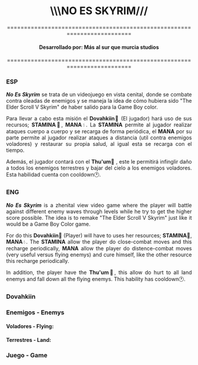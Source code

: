 <h1 align="center">\\\NO ES SKYRIM///</h1>


<p align="center">=========================================================================</p>
<h4 align="center">Desarrollado por: Más al sur que murcia studios</h4>
<p align="center">=========================================================================</p>


<h3>ESP</h3>
<p align="justify"> <i><b>No Es Skyrim</b></i> se trata de un videojuego en vista cenital, donde se combate contra oleadas de enemigos y se maneja la idea de cómo hubiera sido "The Elder Scroll V Skyrim" de haber salido para la Game Boy color.</p>

<p align="justify">Para llevar a cabo esta misión el <b>Dovahkiin</b>🐲 (El jugador) hará uso de sus recursos; <b>STAMINA</b>💚, <b>MANA</b>💧. La <b>STAMINA</b> permite al jugador realizar ataques cuerpo a cuerpo y se recarga de forma periódica, el <b>MANA</b> por su parte permite al jugador realizar ataques a distancia (util contra enemigos voladores) y restaurar su propia salud, al igual esta se recarga con el tiempo.</p>

<p align="justify">Además, el jugador contará con el <b>Thu'um</b>💨 , este le permitirá infinglir daño a todos los enemigos terrestres y bajar del cielo a los enemigos voladores. Esta habilidad cuenta con cooldown🕐.</p>


<h3>ENG</h3>
<p align="justify"> <i><b>No Es Skyrim</b></i> is a zhenital view video game where the player will battle against different enemy waves through levels while he try to get the higher score possible. The idea is to remake "The Elder Scroll V Skyrim" just like it would be a Game Boy Color game.</p>

<p align="justify">For do this <b>Dovahkiin</b>🐲 (Player) will have to uses her resources; <b>STAMINA</b>💚, <b>MANA</b>💧. The <b>STAMINA</b> allow the player do close-combat moves and this recharge periodically, <b>MANA</b> allow the player do distence-combat moves (very useful versus flying enemys) and cure himself, like the other resource this recharge periodically.</p>

<p align="justify">In addition, the player have the <b>Thu'um</b>💨, this allow do hurt to all land enemys and fall down all the flying enemys. This hability has cooldown🕐.</p>

<h3>Dovahkiin<h3>


<h3>Enemigos - Enemys</h3>

<h4>Voladores - Flying: </h4>
<h4>Terrestres - Land: </h4>


<h3>Juego - Game</h3>

